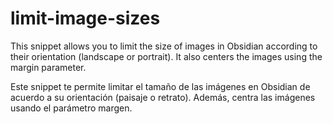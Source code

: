 # limit-image-sizes
This snippet allows you to limit the size of images in Obsidian according to their orientation (landscape or portrait). It also centers the images using the margin parameter.

Este snippet te permite limitar el tamaño de las imágenes en Obsidian de acuerdo a su orientación (paisaje o retrato).  Además, centra las imágenes usando el parámetro margen.
